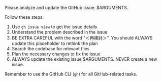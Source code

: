 Please analyze and update the GitHub issue: $ARGUMENTS.

Follow these steps:

1. Use `gh issue view` to get the issue details
2. Understand the problem described in the issue
3. BE EXTRA CAREFUL with the word "＜再検討＞". You should ALWAYS update this placeholder to rethink the plan
4. Search the codebase for relevant files
5. Plan the necessary changes to fix the issue
6. ALWAYS update the existing issue $ARGUMENTS. NEVER create a new issue.

Remember to use the GitHub CLI (`gh`) for all GitHub-related tasks.